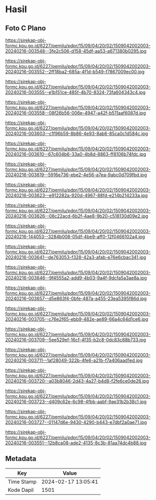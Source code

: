 # Hasil

## Foto C Plano

https://sirekap-obj-formc.kpu.go.id/6227/pemilu/pdpr/15/09/04/20/02/1509042002003-20240216-003548--3fe2c506-d158-45df-aa53-a671380b0295.jpg

https://sirekap-obj-formc.kpu.go.id/6227/pemilu/pdpr/15/09/04/20/02/1509042002003-20240216-003552--2ff18ba2-685a-4f1d-b549-f7867009ec00.jpg

https://sirekap-obj-formc.kpu.go.id/6227/pemilu/pdpr/15/09/04/20/02/1509042002003-20240216-003555--e1b151ce-485f-4b70-8324-73fa604343c4.jpg

https://sirekap-obj-formc.kpu.go.id/6227/pemilu/pdpr/15/09/04/20/02/1509042002003-20240216-003558--08f26b56-006e-4947-a42f-b511aaf6087d.jpg

https://sirekap-obj-formc.kpu.go.id/6227/pemilu/pdpr/15/09/04/20/02/1509042002003-20240216-003603--c1f96b59-8b86-4e93-8ab6-85ca0c1d584c.jpg

https://sirekap-obj-formc.kpu.go.id/6227/pemilu/pdpr/15/09/04/20/02/1509042002003-20240216-003610--67c604b6-33a0-4b8d-8863-ff8106b74fdc.jpg

https://sirekap-obj-formc.kpu.go.id/6227/pemilu/pdpr/15/09/04/20/02/1509042002003-20240216-003619--5916e736-ebe2-4e56-a7ea-9abc0d709fbd.jpg

https://sirekap-obj-formc.kpu.go.id/6227/pemilu/pdpr/15/09/04/20/02/1509042002003-20240216-003623--e912282a-920d-4967-88fd-e214b214233a.jpg

https://sirekap-obj-formc.kpu.go.id/6227/pemilu/pdpr/15/09/04/20/02/1509042002003-20240216-003626--08c22acd-6b2f-4ae8-9b20-c518130d09e2.jpg

https://sirekap-obj-formc.kpu.go.id/6227/pemilu/pdpr/15/09/04/20/02/1509042002003-20240216-144053--3284b008-05df-4be9-aff0-12f0466102a4.jpg

https://sirekap-obj-formc.kpu.go.id/6227/pemilu/pdpr/15/09/04/20/02/1509042002003-20240216-003641--de763053-f328-42a3-afab-e76e6cbac341.jpg

https://sirekap-obj-formc.kpu.go.id/6227/pemilu/pdpr/15/09/04/20/02/1509042002003-20240216-003646--9f4555a2-add9-4b03-9a4f-9dcfa5a3ae8a.jpg

https://sirekap-obj-formc.kpu.go.id/6227/pemilu/pdpr/15/09/04/20/02/1509042002003-20240216-003657--d5e863f4-0bfe-487a-a455-23ea5395f86d.jpg

https://sirekap-obj-formc.kpu.go.id/6227/pemilu/pdpr/15/09/04/20/02/1509042002003-20240216-003705--c76e2f65-ebb9-482e-ae89-66a4c64d1ce6.jpg

https://sirekap-obj-formc.kpu.go.id/6227/pemilu/pdpr/15/09/04/20/02/1509042002003-20240216-003709--5ee529ef-16cf-4f35-b2c8-0dc83c88b733.jpg

https://sirekap-obj-formc.kpu.go.id/6227/pemilu/pdpr/15/09/04/20/02/1509042002003-20240216-003711--1af28049-322b-4fe6-a21b-f7a406aad1ed.jpg

https://sirekap-obj-formc.kpu.go.id/6227/pemilu/pdpr/15/09/04/20/02/1509042002003-20240216-003720--a03b8046-2d43-4a27-b4d8-f2fe6ce0de26.jpg

https://sirekap-obj-formc.kpu.go.id/6227/pemilu/pdpr/15/09/04/20/02/1509042002003-20240216-003723--d409c62e-6c98-4fbb-aabf-9ae31b2b38c1.jpg

https://sirekap-obj-formc.kpu.go.id/6227/pemilu/pdpr/15/09/04/20/02/1509042002003-20240216-003727--01147d6e-9430-4290-b443-e7dbf2a0ae71.jpg

https://sirekap-obj-formc.kpu.go.id/6227/pemilu/pdpr/15/09/04/20/02/1509042002003-20240216-003551--12b8ca08-ade2-4135-8c3b-81aa74dc4b88.jpg


## Metadata

| Key        | Value               |
| ---------- | ------------------- |
| Time Stamp | 2024-02-17 13:05:41 |
| Kode Dapil | 1501                |



